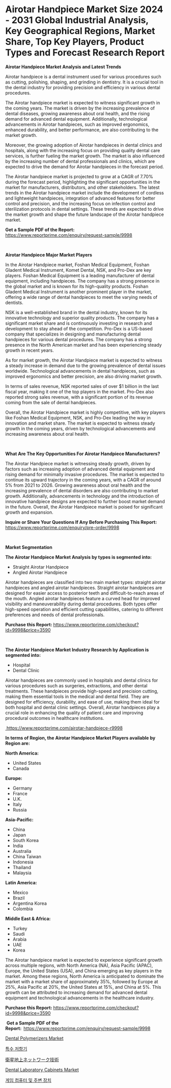 <p><h1>Airotar Handpiece Market Size 2024 - 2031 Global Industrial Analysis, Key Geographical Regions, Market Share, Top Key Players, Product Types and Forecast Research Report</h1></p><p><strong>Airotar Handpiece Market Analysis and Latest Trends</strong></p>
<p><p>Airotar handpiece is a dental instrument used for various procedures such as cutting, polishing, shaping, and grinding in dentistry. It is a crucial tool in the dental industry for providing precision and efficiency in various dental procedures.</p><p>The Airotar handpiece market is expected to witness significant growth in the coming years. The market is driven by the increasing prevalence of dental diseases, growing awareness about oral health, and the rising demand for advanced dental equipment. Additionally, technological advancements in Airotar handpieces, such as improved ergonomics, enhanced durability, and better performance, are also contributing to the market growth.</p><p>Moreover, the growing adoption of Airotar handpieces in dental clinics and hospitals, along with the increasing focus on providing quality dental care services, is further fueling the market growth. The market is also influenced by the increasing number of dental professionals and clinics, which are expected to drive the demand for Airotar handpieces in the forecast period.</p><p>The Airotar handpiece market is projected to grow at a CAGR of 7.70% during the forecast period, highlighting the significant opportunities in the market for manufacturers, distributors, and other stakeholders. The latest trends in the Airotar handpiece market include the development of cordless and lightweight handpieces, integration of advanced features for better control and precision, and the increasing focus on infection control and sterilization protocols in dental settings. These trends are expected to drive the market growth and shape the future landscape of the Airotar handpiece market.</p></p>
<p><strong>Get a Sample PDF of the Report:&nbsp;</strong> <a href="https://www.reportprime.com/enquiry/request-sample/9998">https://www.reportprime.com/enquiry/request-sample/9998</a></p>
<p>&nbsp;</p>
<p><strong>Airotar Handpiece Major Market Players</strong></p>
<p><p>In the Airotar Handpiece market, Foshan Medical Equipment, Foshan Gladent Medical Instrument, Komet Dental, NSK, and Pro-Dex are key players. Foshan Medical Equipment is a leading manufacturer of dental equipment, including handpieces. The company has a strong presence in the global market and is known for its high-quality products. Foshan Gladent Medical Instrument is another prominent player in the market, offering a wide range of dental handpieces to meet the varying needs of dentists.</p><p>NSK is a well-established brand in the dental industry, known for its innovative technology and superior quality products. The company has a significant market share and is continuously investing in research and development to stay ahead of the competition. Pro-Dex is a US-based company that specializes in designing and manufacturing dental handpieces for various dental procedures. The company has a strong presence in the North American market and has been experiencing steady growth in recent years.</p><p>As for market growth, the Airotar Handpiece market is expected to witness a steady increase in demand due to the growing prevalence of dental issues worldwide. Technological advancements in dental handpieces, such as improved ergonomics and better precision, are also driving market growth.</p><p>In terms of sales revenue, NSK reported sales of over $1 billion in the last fiscal year, making it one of the top players in the market. Pro-Dex also reported strong sales revenue, with a significant portion of its revenue coming from the sale of dental handpieces.</p><p>Overall, the Airotar Handpiece market is highly competitive, with key players like Foshan Medical Equipment, NSK, and Pro-Dex leading the way in innovation and market share. The market is expected to witness steady growth in the coming years, driven by technological advancements and increasing awareness about oral health.</p></p>
<p>&nbsp;</p>
<p><strong>What Are The Key Opportunities For Airotar Handpiece Manufacturers?</strong></p>
<p><p>The Airotar Handpiece market is witnessing steady growth, driven by factors such as increasing adoption of advanced dental equipment and rising demand for minimally invasive procedures. The market is expected to continue its upward trajectory in the coming years, with a CAGR of around 5% from 2021 to 2026. Growing awareness about oral health and the increasing prevalence of dental disorders are also contributing to market growth. Additionally, advancements in technology and the introduction of innovative handpiece designs are expected to further boost market demand in the future. Overall, the Airotar Handpiece market is poised for significant growth and expansion.</p></p>
<p><strong>Inquire or Share Your Questions If Any Before Purchasing This Report:</strong> <a href="https://www.reportprime.com/enquiry/pre-order/9998">https://www.reportprime.com/enquiry/pre-order/9998</a></p>
<p>&nbsp;</p>
<p><strong>Market Segmentation</strong></p>
<p><strong>The Airotar Handpiece Market Analysis by types is segmented into:</strong></p>
<p><ul><li>Straight Airotar Handpiece</li><li>Angled Airotar Handpiece</li></ul></p>
<p><p>Airotar handpieces are classified into two main market types: straight airotar handpieces and angled airotar handpieces. Straight airotar handpieces are designed for easier access to posterior teeth and difficult-to-reach areas of the mouth. Angled airotar handpieces feature a curved head for improved visibility and maneuverability during dental procedures. Both types offer high-speed operation and efficient cutting capabilities, catering to different preferences and needs of dental professionals.</p></p>
<p><strong>Purchase this Report:&nbsp;</strong><a href="https://www.reportprime.com/checkout?id=9998&price=3590">https://www.reportprime.com/checkout?id=9998&price=3590</a></p>
<p>&nbsp;</p>
<p><strong>The Airotar Handpiece Market Industry Research by Application is segmented into:</strong></p>
<p><ul><li>Hospital</li><li>Dental Clinic</li></ul></p>
<p><p>Airotar handpieces are commonly used in hospitals and dental clinics for various procedures such as surgeries, extractions, and other dental treatments. These handpieces provide high-speed and precision cutting, making them essential tools in the medical and dental field. They are designed for efficiency, durability, and ease of use, making them ideal for both hospital and dental clinic settings. Overall, Airotar handpieces play a crucial role in enhancing the quality of patient care and improving procedural outcomes in healthcare institutions.</p></p>
<p><a href="https://www.reportprime.com/airotar-handpiece-r9998">&nbsp;https://www.reportprime.com/airotar-handpiece-r9998</a></p>
<p><strong>In terms of Region, the Airotar Handpiece Market Players available by Region are:</strong></p>
<p>
    <p> <strong> North America: </strong>
        <ul>
            <li>United States</li>
            <li>Canada</li>
        </ul>
        </p> 
    <p> <strong> Europe: </strong>
        <ul>
            <li>Germany</li>
            <li>France</li>
            <li>U.K.</li>
            <li>Italy</li>
            <li>Russia</li>
        </ul>
        </p> 
    <p> <strong> Asia-Pacific: </strong>
        <ul>
            <li>China</li>
            <li>Japan</li>
            <li>South Korea</li>
            <li>India</li>
            <li>Australia</li>
            <li>China Taiwan</li>
            <li>Indonesia</li>
            <li>Thailand</li>
            <li>Malaysia</li>
        </ul>
        </p> 
    <p> <strong> Latin America: </strong>
        <ul>
            <li>Mexico</li>
            <li>Brazil</li>
            <li>Argentina Korea</li>
            <li>Colombia</li>
        </ul>
        </p> 
    <p> <strong> Middle East & Africa: </strong>
        <ul>
            <li>Turkey</li>
            <li>Saudi</li>
            <li>Arabia</li>
            <li>UAE</li>
            <li>Korea</li>
        </ul>
    </p>
    </p>
<p><p>The Airotar handpiece market is expected to experience significant growth across multiple regions, with North America (NA), Asia Pacific (APAC), Europe, the United States (USA), and China emerging as key players in the market. Among these regions, North America is anticipated to dominate the market with a market share of approximately 35%, followed by Europe at 25%, Asia Pacific at 20%, the United States at 15%, and China at 5%. This growth can be attributed to increasing demand for advanced dental equipment and technological advancements in the healthcare industry.</p></p>
<p><strong>Purchase this Report: </strong><a href="https://www.reportprime.com/checkout?id=9998&price=3590">https://www.reportprime.com/checkout?id=9998&price=3590</a></p>
<p>&nbsp;<strong>Get a Sample PDF of the Report:&nbsp;&nbsp;</strong><a href="https://www.reportprime.com/enquiry/request-sample/9998">https://www.reportprime.com/enquiry/request-sample/9998</a></p>
<p><strong></strong></p>
<p><p><a href="https://github.com/LaceyZemlak1/Market-Research-Report-List-2/blob/main/dental-polymerizers-market.md">Dental Polymerizers Market</a></p><p><a href="https://github.com/milikokao84/Market-Research-Report-List-1/blob/main/3671947112454.md">특수 저항기</a></p><p><a href="https://github.com/LizaHeller2023/Market-Research-Report-List-1/blob/main/623414492967.md">衛星地上ネットワーク技術</a></p><p><a href="https://github.com/MyrtisWest1/Market-Research-Report-List-2/blob/main/dental-laboratory-cabinets-market.md">Dental Laboratory Cabinets Market</a></p><p><a href="https://github.com/emakpiahsopiah/Market-Research-Report-List-1/blob/main/2388926112480.md">게임 컴퓨터 및 주변 장치</a></p></p>